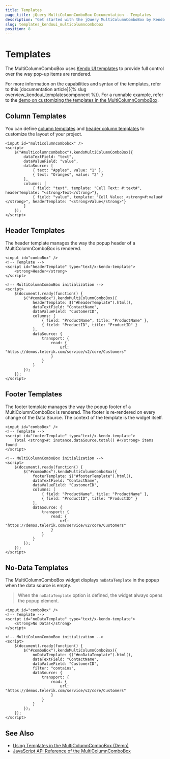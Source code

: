 ```yaml
---
title: Templates
page_title: jQuery MultiColumnComboBox Documentation - Templates
description: "Get started with the jQuery MultiColumnComboBox by Kendo UI and implement its column, header, footer, and no-data templates."
slug: templates_kendoui_multicolumncombobox
position: 8
---
```


# Templates

The MultiColumnComboBox uses [Kendo UI templates](/framework/templates/overview) to provide full control over the way pop-up items are rendered.

For more information on the capabilities and syntax of the templates, refer to this [documentation article]({% slug overview_kendoui_templatescomponent %}). For a runnable example, refer to the [demo on customizing the templates in the MultiColumnComboBox](https://demos.telerik.com/kendo-ui/multicolumncombobox/template).

## Column Templates

You can define [column templates](/api/javascript/ui/multicolumncombobox/configuration/columns.template) and [header column templates](/api/javascript/ui/multicolumncombobox/configuration/columns.headertemplate) to customize the layout of your project.

    <input id="multicolumncombobox" />
    <script>
        $("#multicolumncombobox").kendoMultiColumnComboBox({
            dataTextField: "text",
            dataValueField: "value",
            dataSource: [
                { text: "Apples", value: "1" },
                { text: "Oranges", value: "2" }
            ],
            columns: [
                { field: "text", template: "Cell Text: #:text#", headerTemplate: "<strong>Text</strong>"},
                { field: "value", template: "Cell Value: <strong>#:value#</strong>", headerTemplate: "<strong>Value</strong>"}
            ]
        });
    </script>

## Header Templates

The header template manages the way the popup header of a MultiColumnComboBox is rendered.

    <input id="comboBox" />
    <!-- Template -->
    <script id="headerTemplate" type="text/x-kendo-template">
        <strong>Header</strong>
    </script>

    <!-- MultiColumnComboBox initialization -->
    <script>
        $(document).ready(function() {
            $("#comboBox").kendoMultiColumnComboBox({
                headerTemplate: $("#headerTemplate").html(),
                dataTextField: "ContactName",
                dataValueField: "CustomerID",
                columns: [
                    { field: "ProductName", title: "ProductName" },
                    { field: "ProductID", title: "ProductID" }
                ],
                dataSource: {
                    transport: {
                        read: {
                            url: "https://demos.telerik.com/service/v2/core/Customers"
                        }
                    }
                }
            });
        });
    </script>

## Footer Templates

The footer template manages the way the popup footer of a MultiColumnComboBox is rendered. The footer is re-rendered on every change of the Data Source. The context of the template is the widget itself.

    <input id="comboBox" />
    <!-- Template -->
    <script id="footerTemplate" type="text/x-kendo-template">
        Total <strong>#: instance.dataSource.total() #</strong> items found
    </script>

    <!-- MultiColumnComboBox initialization -->
    <script>
        $(document).ready(function() {
            $("#comboBox").kendoMultiColumnComboBox({
                footerTemplate: $("#footerTemplate").html(),
                dataTextField: "ContactName",
                dataValueField: "CustomerID",
                columns: [
                    { field: "ProductName", title: "ProductName" },
                    { field: "ProductID", title: "ProductID" }
                ],
                dataSource: {
                    transport: {
                        read: {
                            url: "https://demos.telerik.com/service/v2/core/Customers"
                        }
                    }
                }
            });
        });
    </script>

## No-Data Templates

The MultiColumnComboBox widget displays `noDataTemplate` in the popup when the data source is empty.

> When the `noDataTemplate` option is defined, the widget always opens the popup element.

    <input id="comboBox" />
    <!-- Template -->
    <script id="noDataTemplate" type="text/x-kendo-template">
        <strong>No Data!</strong>
    </script>

    <!-- MultiColumnComboBox initialization -->
    <script>
        $(document).ready(function() {
            $("#comboBox").kendoMultiColumnComboBox({
                noDataTemplate: $("#noDataTemplate").html(),
                dataTextField: "ContactName",
                dataValueField: "CustomerID",
                filter: "contains",
                dataSource: {
                    transport: {
                        read: {
                            url: "https://demos.telerik.com/service/v2/core/Customers"
                        }
                    }
                }
            });
        });
    </script>

## See Also

* [Using Templates in the MultiColumnComboBox (Demo)](https://demos.telerik.com/kendo-ui/multicolumncombobox/template)
* [JavaScript API Reference of the MultiColumnComboBox](/api/javascript/ui/multicolumncombobox)
